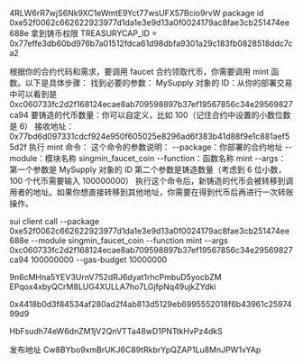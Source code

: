 <!-- testnet交易凭证 -->
4RLW6rR7wjS6Nk9XC1eWmtE9Yct77wsUFX57Bcio9rvW
package id 0xe52f0062c662622923977d1da1e3e9d13a0f0024179ac8fae3cb251474ee688e
拿到铸币权限
TREASURYCAP_ID = 0x77effe3db60bd976b7a01512fdca61d98dbfa9301a29c183fb0828518ddc7ca2


根据你的合约代码和需求，要调用 faucet 合约领取代币，你需要调用 mint 函数。以下是具体步骤：
找到必要的参数：
MySupply 对象的 ID：从你的部署交易中可以看到是 0xc060733fc2d2f168124ecae8ab709598897b37ef19567856c34e29569827ca94
要铸造的代币数量：你可以自定义，比如 100（记住合约中设置的小数位数是 6）
接收地址：0x77bd6d097331cdcf924e950f605025e8296ad6f383b41d88f9e1c881aef55d2f
执行 mint 命令：
这个命令的参数说明：
--package：你部署的合约地址
--module：模块名称 singmin_faucet_coin
--function：函数名称 mint
--args：
第一个参数是 MySupply 对象的 ID
第二个参数是铸造数量（考虑到 6 位小数，100 个代币需要输入 100000000）
执行这个命令后，新铸造的代币会被转移到调用者的地址。如果你想直接转移到其他地址，你需要在得到代币后再进行一次转账操作。

sui client call --package 0xe52f0062c662622923977d1da1e3e9d13a0f0024179ac8fae3cb251474ee688e --module singmin_faucet_coin --function mint --args 0xc060733fc2d2f168124ecae8ab709598897b37ef19567856c34e29569827ca94 100000000 --gas-budget 10000000

<!-- 发币记录 -->
9n6cMHna5YEV3UrnV752dRJ6dyat1rhcPmbuD5yocbZM
EPqox4xbyQCrM8LUG4XULLA7ho7LGjfpNq49ujkZYdki

0x4418b0d3f84534af280ad2f4ab813d5129eb6995552018f6b43961c2597499d9

<!-- 新的发布 -->
HbFsudh74eW6dnZM1jV2QnVTTa48wD1PNTtkHvPz4dkS

<!-- mainnet -->
发布地址 Cw8BYbo9xmBrUKJ6C89tRkbrYpQZAP1Lu8MnJPW1vYAp
